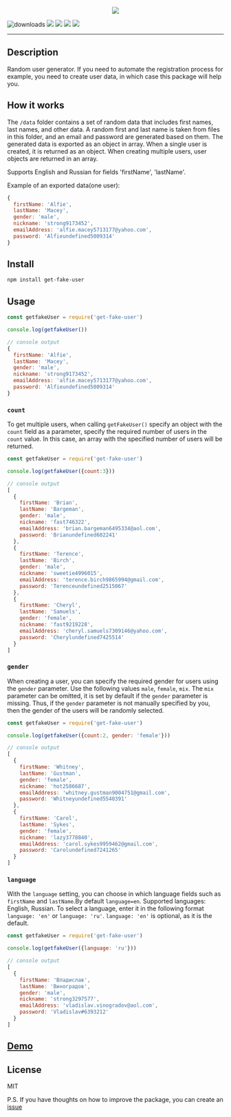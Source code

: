 <p align="center">
 <img src="https://user-images.githubusercontent.com/38065632/187552707-895d9211-0a38-4ad7-817c-9fd3c6c556ec.png">
</p>

![downloads](https://img.shields.io/npm/dt/get-fake-user) ![](https://img.shields.io/npm/v/get-fake-user) ![](https://img.shields.io/npm/l/get-fake-user) ![](https://img.shields.io/github/last-commit/dzmitry-duboyski/get-fake-user) ![](https://img.shields.io/github/stars/dzmitry-duboyski/get-fake-user?style=social)

---
## Description
Random user generator.
If you need to automate the registration process for example, you need to create user data, in which case this package will help you.

## How it works
The `/data` folder contains a set of random data that includes first names, last names, and other data. A random first and last name is taken from files in this folder, and an email and password are generated based on them. The generated data is exported as an object in array.
When a single user is created, it is returned as an object. When creating multiple users, user objects are returned in an array.

Supports English and Russian for fields 'firstName', 'lastName'.

Example of an exported data(one user): 
```javascript
{
  firstName: 'Alfie',
  lastName: 'Macey',
  gender: 'male',
  nickname: 'strong9173452',
  emailAddress: 'alfie.macey5713177@yahoo.com',
  password: 'Alfieundefined5009314'
}
```

## Install

```sh
npm install get-fake-user
```

## Usage

```javascript
const getfakeUser = require('get-fake-user')

console.log(getfakeUser())
```
```javascript
// console output
{
  firstName: 'Alfie',
  lastName: 'Macey',
  gender: 'male',
  nickname: 'strong9173452',
  emailAddress: 'alfie.macey5713177@yahoo.com',
  password: 'Alfieundefined5009314'
}
```
### `count`
To get multiple users, when calling `getFakeUser()` specify an object with the `count` field as a parameter, specify the required number of users in the `count` value. In this case, an array with the specified number of users will be returned.



```javascript
const getfakeUser = require('get-fake-user')

console.log(getfakeUser({count:3}))
```

```javascript
// console output
[
  {
    firstName: 'Brian',
    lastName: 'Bargeman',
    gender: 'male',
    nickname: 'fast746322',
    emailAddress: 'brian.bargeman6495334@aol.com',
    password: 'Brianundefined602241'
  },
  {
    firstName: 'Terence',
    lastName: 'Birch',
    gender: 'male',
    nickname: 'sweetie4996015',
    emailAddress: 'terence.birch9865994@gmail.com',
    password: 'Terenceundefined2515067'
  },
  {
    firstName: 'Cheryl',
    lastName: 'Samuels',
    gender: 'female',
    nickname: 'fast9219228',
    emailAddress: 'cheryl.samuels7309146@yahoo.com',
    password: 'Cherylundefined7425514'
  }
]
```
### `gender`
When creating a user, you can specify the required gender for users using the `gender` parameter.  Use the following values `male`, `female`, `mix`. The `mix` parameter can be omitted, it is set by default if the `gender` parameter is missing. Thus, if the `gender` parameter is not manually specified by you, then the gender of the users will be randomly selected.

```javascript
const getfakeUser = require('get-fake-user')

console.log(getfakeUser({count:2, gender: 'female'}))
```


```javascript
// console output
[
  {
    firstName: 'Whitney',
    lastName: 'Gustman',
    gender: 'female',
    nickname: 'hot2586687',
    emailAddress: 'whitney.gustman9004751@gmail.com',
    password: 'Whitneyundefined5540391'
  },
  {
    firstName: 'Carol',
    lastName: 'Sykes',
    gender: 'female',
    nickname: 'lazy3778840',
    emailAddress: 'carol.sykes9959462@gmail.com',
    password: 'Carolundefined7241265'
  }
]
```

### `language`
With the `language` setting, you can choose in which language fields such as `firstName` and `lastName`.By default `language=en`. Supported languages: English, Russian. To select a language, enter it in the following format `language: 'en'` or `language: 'ru'`.
`language: 'en'` is optional, as it is the default.
```javascript
const getfakeUser = require('get-fake-user')

console.log(getfakeUser({language: 'ru'}))
```
```javascript
// console output
[
  {
    firstName: 'Владислав',
    lastName: 'Виноградов',
    gender: 'male',
    nickname: 'strong3297577',
    emailAddress: 'vladislav.vinogradov@aol.com',
    password: 'Vladislav#6393212'
  }
]
```

## [Demo](https://replit.com/@dzmitry-duboysk/Demo-get-fake-user?v=1)

## License

MIT

P.S. If you have thoughts on how to improve the package, you can create an [issue](https://github.com/dzmitry-duboyski/get-fake-user/issues)

